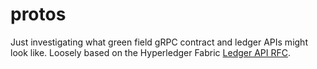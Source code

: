 # protos

Just investigating what green field gRPC contract and ledger APIs might look like. Loosely based on the Hyperledger Fabric [Ledger API RFC](https://github.com/hyperledger/fabric-rfcs/pull/16).
